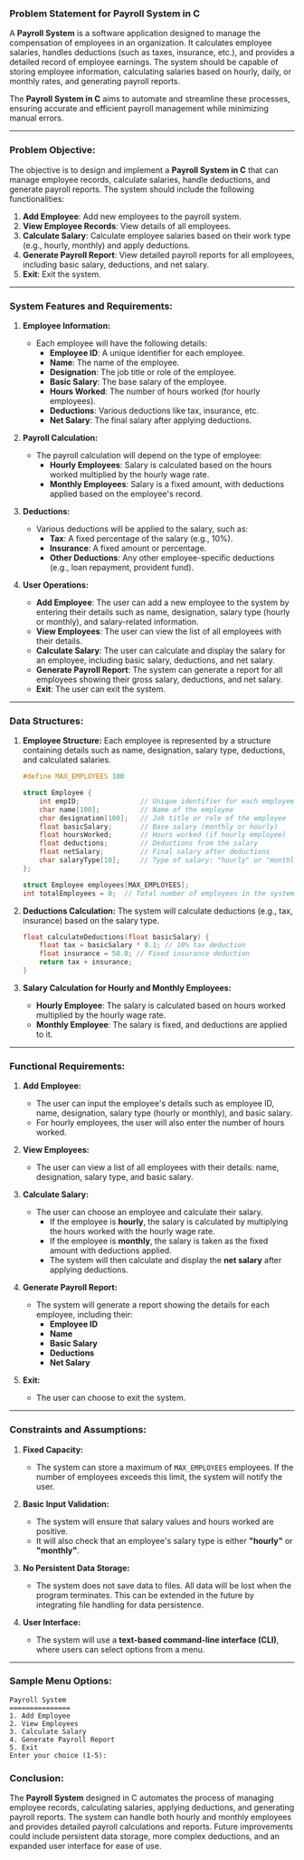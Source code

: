 ### **Problem Statement for Payroll System in C**

A **Payroll System** is a software application designed to manage the compensation of employees in an organization. It calculates employee salaries, handles deductions (such as taxes, insurance, etc.), and provides a detailed record of employee earnings. The system should be capable of storing employee information, calculating salaries based on hourly, daily, or monthly rates, and generating payroll reports.

The **Payroll System in C** aims to automate and streamline these processes, ensuring accurate and efficient payroll management while minimizing manual errors.

---

### **Problem Objective:**

The objective is to design and implement a **Payroll System in C** that can manage employee records, calculate salaries, handle deductions, and generate payroll reports. The system should include the following functionalities:
1. **Add Employee**: Add new employees to the payroll system.
2. **View Employee Records**: View details of all employees.
3. **Calculate Salary**: Calculate employee salaries based on their work type (e.g., hourly, monthly) and apply deductions.
4. **Generate Payroll Report**: View detailed payroll reports for all employees, including basic salary, deductions, and net salary.
5. **Exit**: Exit the system.

---

### **System Features and Requirements:**

1. **Employee Information:**
   - Each employee will have the following details:
     - **Employee ID**: A unique identifier for each employee.
     - **Name**: The name of the employee.
     - **Designation**: The job title or role of the employee.
     - **Basic Salary**: The base salary of the employee.
     - **Hours Worked**: The number of hours worked (for hourly employees).
     - **Deductions**: Various deductions like tax, insurance, etc.
     - **Net Salary**: The final salary after applying deductions.

2. **Payroll Calculation:**
   - The payroll calculation will depend on the type of employee:
     - **Hourly Employees**: Salary is calculated based on the hours worked multiplied by the hourly wage rate.
     - **Monthly Employees**: Salary is a fixed amount, with deductions applied based on the employee's record.

3. **Deductions:**
   - Various deductions will be applied to the salary, such as:
     - **Tax**: A fixed percentage of the salary (e.g., 10%).
     - **Insurance**: A fixed amount or percentage.
     - **Other Deductions**: Any other employee-specific deductions (e.g., loan repayment, provident fund).

4. **User Operations:**
   - **Add Employee**: The user can add a new employee to the system by entering their details such as name, designation, salary type (hourly or monthly), and salary-related information.
   - **View Employees**: The user can view the list of all employees with their details.
   - **Calculate Salary**: The user can calculate and display the salary for an employee, including basic salary, deductions, and net salary.
   - **Generate Payroll Report**: The system can generate a report for all employees showing their gross salary, deductions, and net salary.
   - **Exit**: The user can exit the system.

---

### **Data Structures:**

1. **Employee Structure:**
   Each employee is represented by a structure containing details such as name, designation, salary type, deductions, and calculated salaries.

   ```c
   #define MAX_EMPLOYEES 100

   struct Employee {
       int empID;               // Unique identifier for each employee
       char name[100];          // Name of the employee
       char designation[100];   // Job title or role of the employee
       float basicSalary;       // Base salary (monthly or hourly)
       float hoursWorked;       // Hours worked (if hourly employee)
       float deductions;        // Deductions from the salary
       float netSalary;         // Final salary after deductions
       char salaryType[10];     // Type of salary: "hourly" or "monthly"
   };

   struct Employee employees[MAX_EMPLOYEES];
   int totalEmployees = 0;  // Total number of employees in the system
   ```

2. **Deductions Calculation:**
   The system will calculate deductions (e.g., tax, insurance) based on the salary type.

   ```c
   float calculateDeductions(float basicSalary) {
       float tax = basicSalary * 0.1; // 10% tax deduction
       float insurance = 50.0; // Fixed insurance deduction
       return tax + insurance;
   }
   ```

3. **Salary Calculation for Hourly and Monthly Employees:**
   - **Hourly Employee**: The salary is calculated based on hours worked multiplied by the hourly wage rate.
   - **Monthly Employee**: The salary is fixed, and deductions are applied to it.

---

### **Functional Requirements:**

1. **Add Employee:**
   - The user can input the employee's details such as employee ID, name, designation, salary type (hourly or monthly), and basic salary.
   - For hourly employees, the user will also enter the number of hours worked.

2. **View Employees:**
   - The user can view a list of all employees with their details: name, designation, salary type, and basic salary.
   
3. **Calculate Salary:**
   - The user can choose an employee and calculate their salary.
     - If the employee is **hourly**, the salary is calculated by multiplying the hours worked with the hourly wage rate.
     - If the employee is **monthly**, the salary is taken as the fixed amount with deductions applied.
     - The system will then calculate and display the **net salary** after applying deductions.

4. **Generate Payroll Report:**
   - The system will generate a report showing the details for each employee, including their:
     - **Employee ID**
     - **Name**
     - **Basic Salary**
     - **Deductions**
     - **Net Salary**

5. **Exit:**
   - The user can choose to exit the system.

---

### **Constraints and Assumptions:**

1. **Fixed Capacity:**
   - The system can store a maximum of `MAX_EMPLOYEES` employees. If the number of employees exceeds this limit, the system will notify the user.

2. **Basic Input Validation:**
   - The system will ensure that salary values and hours worked are positive.
   - It will also check that an employee's salary type is either **"hourly"** or **"monthly"**.

3. **No Persistent Data Storage:**
   - The system does not save data to files. All data will be lost when the program terminates. This can be extended in the future by integrating file handling for data persistence.

4. **User Interface:**
   - The system will use a **text-based command-line interface (CLI)**, where users can select options from a menu.

---

### **Sample Menu Options:**

```
Payroll System
===============
1. Add Employee
2. View Employees
3. Calculate Salary
4. Generate Payroll Report
5. Exit
Enter your choice (1-5):
```


### **Conclusion:**

The **Payroll System** designed in C automates the process of managing employee records, calculating salaries, applying deductions, and generating payroll reports. The system can handle both hourly and monthly employees and provides detailed payroll calculations and reports. Future improvements could include persistent data storage, more complex deductions, and an expanded user interface for ease of use.